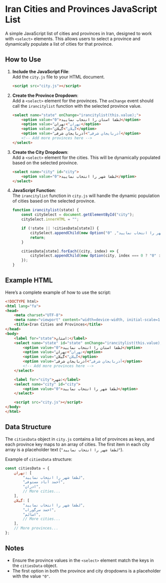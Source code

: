 # Iran Cities and Provinces JavaScript List

A simple JavaScript list of cities and provinces in Iran, designed to work with `<select>` elements. This allows users to select a province and dynamically populate a list of cities for that province.

## How to Use

1. **Include the JavaScript File**:  
   Add the `city.js` file to your HTML document.

   ```html
   <script src="city.js"></script>
   ```

2. **Create the Province Dropdown**:  
   Add a `<select>` element for the provinces. The `onChange` event should call the `irancitylist` function with the selected province value.

   ```html
   <select name="state" onChange="irancitylist(this.value);">
       <option value="0">لطفا استان را انتخاب نمایید</option>
       <option value="تهران">تهران</option>
       <option value="گیلان">گیلان</option>
       <option value="آذربایجان شرقی">آذربایجان شرقی</option>
       <!-- Add more provinces here -->
   </select>
   ```

3. **Create the City Dropdown**:  
   Add a `<select>` element for the cities. This will be dynamically populated based on the selected province.

   ```html
   <select name="city" id="city">
       <option value="0">لطفا شهر را انتخاب نمایید</option>
   </select>
   ```

4. **JavaScript Function**:  
   The `irancitylist` function in `city.js` will handle the dynamic population of cities based on the selected province.

   ```javascript
   function irancitylist(state) {
       const citySelect = document.getElementById("city");
       citySelect.innerHTML = "";

       if (!state || !citiesData[state]) {
           citySelect.appendChild(new Option("لطفا شهر را انتخاب نمایید", "0"));
           return;
       }

       citiesData[state].forEach((city, index) => {
           citySelect.appendChild(new Option(city, index === 0 ? "0" : city));
       });
   }
   ```

## Example HTML

Here’s a complete example of how to use the script:

```html
<!DOCTYPE html>
<html lang="fa">
<head>
    <meta charset="UTF-8">
    <meta name="viewport" content="width=device-width, initial-scale=1.0">
    <title>Iran Cities and Provinces</title>
</head>
<body>
    <label for="state">استان:</label>
    <select name="state" id="state" onChange="irancitylist(this.value);">
        <option value="0">لطفا استان را انتخاب نمایید</option>
        <option value="تهران">تهران</option>
        <option value="گیلان">گیلان</option>
        <option value="آذربایجان شرقی">آذربایجان شرقی</option>
        <!-- Add more provinces here -->
    </select>

    <label for="city">شهر:</label>
    <select name="city" id="city">
        <option value="0">لطفا شهر را انتخاب نمایید</option>
    </select>

    <script src="city.js"></script>
</body>
</html>
```

## Data Structure

The `citiesData` object in `city.js` contains a list of provinces as keys, and each province key maps to an array of cities. The first item in each city array is a placeholder text (`"لطفا شهر را انتخاب نمایید"`).

Example of `citiesData` structure:

```javascript
const citiesData = {
    تهران: [
        "لطفا شهر را انتخاب نمایید",
        "احمد آباد مستوفی",
        "ادران",
        // More cities...
    ],
    گیلان: [
        "لطفا شهر را انتخاب نمایید",
        "احمد سرگوراب",
        "اسالم",
        // More cities...
    ],
    // More provinces...
};
```

## Notes

- Ensure the province values in the `<select>` element match the keys in the `citiesData` object.
- The first option in both the province and city dropdowns is a placeholder with the value `"0"`.
